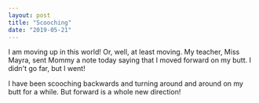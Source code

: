 ```yaml
---
layout: post
title: "Scooching"
date: "2019-05-21"
---
```


I am moving up in this world! Or, well, at least moving. My teacher, Miss Mayra, sent Mommy a note today saying that I moved forward on my butt. I didn't go far, but I went!

I have been scooching backwards and turning around and around on my butt for a while. But forward is a whole new direction!
